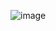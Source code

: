 ![image](https://user-images.githubusercontent.com/129939405/231439137-a6a7baae-122f-44fb-b756-f1c771e147c9.png)

